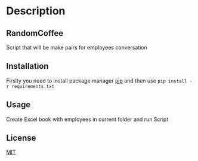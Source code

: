 
# Description
## RandomCoffee
Script that will be make pairs for employees conversation
## Installation

Firslty you need to install package manager [pip](https://pip.pypa.io/en/stable/) and then use 
```pip install -r requirements.txt```
## Usage

Create Excel book with employees in current folder and run Script

## License
[MIT](https://choosealicense.com/licenses/mit/)
